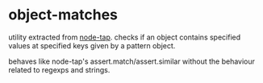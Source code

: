 # object-matches

utility extracted from [node-tap](https://github.com/isaacs/node-tap). checks if
an object contains specified values at specified keys given by a pattern object.

behaves like node-tap's assert.match/assert.similar without the behaviour related
to regexps and strings.

